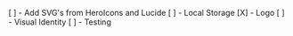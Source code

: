 [ ] - Add SVG's from HeroIcons and Lucide 
[ ] - Local Storage
[X] - Logo
[ ] - Visual Identity
[ ] - Testing

